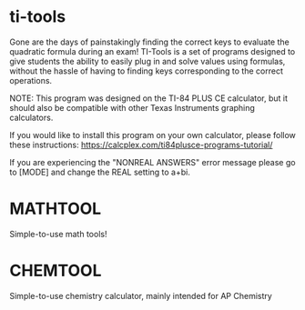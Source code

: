 # ti-tools
Gone are the days of painstakingly finding the correct keys to evaluate the quadratic formula during an exam! TI-Tools is a set of programs designed to give students the ability to easily plug in and solve values using formulas, without the hassle of having to finding keys corresponding to the correct operations.

NOTE: This program was designed on the TI-84 PLUS CE calculator, but it should also be compatible with other Texas Instruments graphing calculators.

If you would like to install this program on your own calculator, please follow these instructions: https://calcplex.com/ti84plusce-programs-tutorial/

If you are experiencing the "NONREAL ANSWERS" error message please go to [MODE] and change the REAL setting to a+bi.

# MATHTOOL
Simple-to-use math tools!

# CHEMTOOL
Simple-to-use chemistry calculator, mainly intended for AP Chemistry
